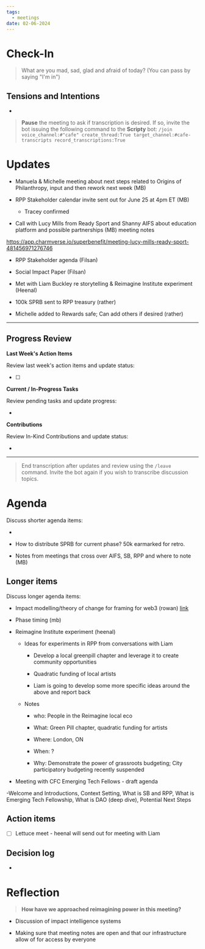 ```yaml
---
tags:
  - meetings
date: 02-06-2024
---
```


# Check-In

> What are you mad, sad, glad and afraid of today? (You can pass by saying "I'm in")

## Tensions and Intentions

- 

> **Pause** the meeting to ask if transcription is desired. If so, invite the bot issuing the following command to the **Scripty** bot:
> `/join voice_channel:#"cafe" create_thread:True target_channel:#cafe-transcripts record_transcriptions:True`

# Updates

- Manuela & Michelle meeting about next steps related to Origins of Philanthropy, input and then rework next week (MB)

- RPP Stakeholder calendar invite sent out for June 25 at 4pm ET (MB)

  - Tracey confirmed

- Call with Lucy Mills from Ready Sport and Shanny AIFS about education platform and possible partnerships (MB) meeting notes 

 https://app.charmverse.io/superbenefit/meeting-lucy-mills-ready-sport-481456971276746  

- RPP Stakeholder agenda (Filsan)

- Social Impact Paper (Filsan)

- Met with Liam Buckley re storytelling & Reimagine Institute experiment (Heenal)

- 100k SPRB sent to RPP treasury (rather)

- Michelle added to Rewards safe; Can add others if desired (rather)

---

## Progress Review

**Last Week's Action Items**

Review last week's action items and update status:

- [ ] 

**Current / In-Progress Tasks**

Review pending tasks and update progress:

-  

**Contributions**

Review In-Kind Contributions and update status:

- 

---

> End transcription after updates and review using the `/leave` command. Invite the bot again if you wish to transcribe discussion topics.

# Agenda

Discuss shorter agenda items:

- 

- How to distribute SPRB for current phase? 50k earmarked for retro.

- Notes from meetings that cross over AIFS, SB, RPP and where to note (MB)

## Longer items

Discuss longer agenda items:

- Impact modelling/theory of change for framing for web3 (rowan) [link](https://www.figma.com/board/G77aOdrUeg6494UrGHs47C/AIFS-Governance-Design?node-id=0-1&t=ST8vlXn5MXPKKSw5-1)

- Phase timing (mb)

- Reimagine Institute experiment (heenal)

  - Ideas for experiments in RPP from conversations with Liam

    - Develop a local greenpill chapter and leverage it to create community opportunities 

    - Quadratic funding of local artists

    - Liam is going to develop some more specific ideas around the above and report back

  - Notes

    - who: People in the Reimagine local eco

    - What: Green Pill chapter, quadratic funding for artists

    - Where: London, ON

    - When: ?

    - Why: Demonstrate the power of grassroots budgeting; City participatory budgeting recently suspended

- Meeting with CFC Emerging Tech Fellows - draft agenda

-Welcome and Introductions, Context Setting, What is SB and RPP, What is Emerging Tech Fellowship, What is DAO (deep dive), Potential Next Steps

## Action items

- [ ] Lettuce meet - heenal will send out for meeting with Liam

## Decision log

- 

# Reflection 

> **How have we approached reimagining power in this meeting?**

- Discussion of impact intelligence systems

- Making sure that meeting notes are open and that our infrastructure allow of for access by everyone 
